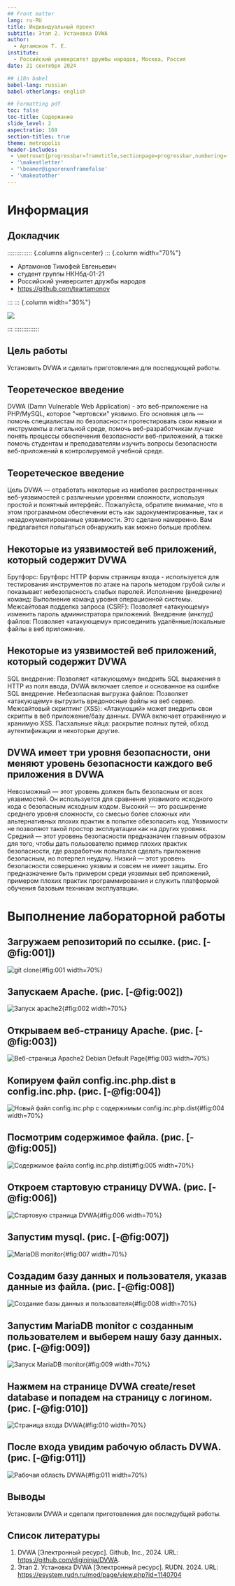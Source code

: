 ```yaml
---
## Front matter
lang: ru-RU
title: Индивидуальный проект
subtitle: Этап 2. Установка DVWA
author:
  - Артамонов Т. Е.
institute:
  - Российский университет дружбы народов, Москва, Россия
date: 21 сентября 2024

## i18n babel
babel-lang: russian
babel-otherlangs: english

## Formatting pdf
toc: false
toc-title: Содержание
slide_level: 2
aspectratio: 169
section-titles: true
theme: metropolis
header-includes:
 - \metroset{progressbar=frametitle,sectionpage=progressbar,numbering=fraction}
 - '\makeatletter'
 - '\beamer@ignorenonframefalse'
 - '\makeatother'
---
```


# Информация

## Докладчик

:::::::::::::: {.columns align=center}
::: {.column width="70%"}

  * Артамонов Тимофей Евгеньевич
  * студент группы НКНбд-01-21
  * Российский университет дружбы народов
  * <https://github.com/teartamonov>

:::
::: {.column width="30%"}

![](image/ava.jpg)

:::
::::::::::::::



## Цель работы

Установить DVWA и сделать приготовления для последующей работы.

## Теоретеческое введение

DVWA (Damn Vulnerable Web Application) - это веб-приложение на PHP/MySQL, которое "чертовски" уязвимо. 
Его основная цель — помочь специалистам по безопасности протестировать свои навыки и инструменты в легальной среде, помочь веб-разработчикам лучше понять процессы обеспечения безопасности веб-приложений, а также помочь студентам и преподавателям изучить вопросы безопасности веб-приложений в контролируемой учебной среде. 

## Теоретеческое введение

Цель DVWA — отработать некоторые из наиболее распространенных веб-уязвимостей с различными уровнями сложности, используя простой и понятный интерфейс. 
Пожалуйста, обратите внимание, что в этом программном обеспечении есть как задокументированные, так и незадокументированные уязвимости. Это сделано намеренно. Вам предлагается попытаться обнаружить как можно больше проблем. 

## Некоторые из уязвимостей веб приложений, который содержит DVWA

Брутфорс: Брутфорс HTTP формы страницы входа - используется для тестирования инструментов по атаке на пароль методом грубой силы и показывает небезопасность слабых паролей.
Исполнение (внедрение) команд: Выполнение команд уровня операционной системы.
Межсайтовая подделка запроса (CSRF): Позволяет «атакующему» изменить пароль администратора приложений.
Внедрение (инклуд) файлов: Позволяет «атакующему» присоединить удалённые/локальные файлы в веб приложение.

## Некоторые из уязвимостей веб приложений, который содержит DVWA

SQL внедрение: Позволяет «атакующему» внедрить SQL выражения в HTTP из поля ввода, DVWA включает слепое и основанное на ошибке SQL внедрение.
Небезопасная выгрузка файлов: Позволяет «атакующему» выгрузить вредоносные файлы на веб сервер.
Межсайтовый скриптинг (XSS): «Атакующий» может внедрить свои скрипты в веб приложение/базу данных. DVWA включает отражённую и хранимую XSS.
Пасхальные яйца: раскрытие полных путей, обход аутентификации и некоторые другие.

## DVWA имеет три уровня безопасности, они меняют уровень безопасности каждого веб приложения в DVWA

Невозможный — этот уровень должен быть безопасным от всех уязвимостей. Он используется для сравнения уязвимого исходного кода с безопасным исходным кодом.
Высокий — это расширение среднего уровня сложности, со смесью более сложных или альтернативных плохих практик в попытке обезопасить код. Уязвимости не позволяют такой простор эксплуатации как на других уровнях.
Средний — этот уровень безопасности предназначен главным образом для того, чтобы дать пользователю пример плохих практик безопасности, где разработчик попытался сделать приложение безопасным, но потерпел неудачу.
Низкий — этот уровень безопасности совершенно уязвим и совсем не имеет защиты. Его предназначение быть примером среди уязвимых веб приложений, примером плохих практик программирования и служить платформой обучения базовым техникам эксплуатации.

# Выполнение лабораторной работы

## Загружаем репозиторий по ссылке. (рис. [-@fig:001])

![git clone](image/1.PNG){#fig:001 width=70%}

## Запускаем Apache. (рис. [-@fig:002])

![Запуск apache2](image/2.PNG){#fig:002 width=70%}

## Открываем веб-страницу Apache. (рис. [-@fig:003])

![Веб-страница Apache2 Debian Default Page](image/3.PNG){#fig:003 width=70%}

## Копируем файл config.inc.php.dist в config.inc.php. (рис. [-@fig:004])

![Новый файл config.inc.php с содержимым config.inc.php.dist](image/4.PNG){#fig:004 width=70%}

## Посмотрим содержимое файла. (рис. [-@fig:005])

![Содержимое файла config.inc.php.dist](image/5.PNG){#fig:005 width=70%}

## Откроем стартовую страницу DVWA. (рис. [-@fig:006])

![Стартовую страница DVWA](image/6.PNG){#fig:006 width=70%}

## Запустим mysql. (рис. [-@fig:007])

![MariaDB monitor](image/7.PNG){#fig:007 width=70%}

## Создадим базу данных и пользователя, указав данные из файла. (рис. [-@fig:008])

![Создание базы данных и пользователя](image/8.PNG){#fig:008 width=70%}

## Запустим MariaDB monitor с созданным пользователем и выберем нашу базу данных. (рис. [-@fig:009])

![Запуск MariaDB monitor](image/9.PNG){#fig:009 width=70%}

## Нажмем на странице DVWA create/reset database и попадем на страницу с логином. (рис. [-@fig:010])

![Страница входа DVWA](image/10.PNG){#fig:010 width=70%}

## После входа увидим рабочую область DVWA. (рис. [-@fig:011])

![Рабочая область DVWA](image/11.PNG){#fig:011 width=70%}

## Выводы

Установили DVWA и сделали приготовления для последубщей работы.

## Список литературы

1. DVWA [Электронный ресурс]. Github, Inc., 2024. URL: https://github.com/digininja/DVWA.
2. Этап 2. Установка DVWA [Электронный ресурс]. RUDN. 2024. URL: https://esystem.rudn.ru/mod/page/view.php?id=1140704
